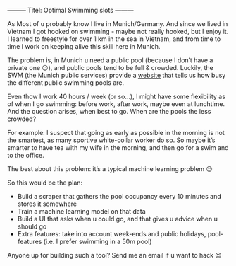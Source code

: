 ———
Titel: Optimal Swimming slots
———

As Most of u probably know I live in Munich/Germany. And since we lived in Vietnam I got hooked on swimming - maybe not really hooked, but I enjoy it. I learned to freestyle for over 1 km in the sea in Vietnam, and from time to time I work on keeping alive this skill here in Munich. 

The problem is, in Munich u need a public pool (because I don’t have a private one 😉), and public pools tend to be full & crowded. Luckily, the SWM (the Munich public services) provide a [website](https://www.swm.de/baeder/auslastung) that tells us how busy the different public swimming pools are. 

Even thow I work 40 hours / week (or so…), I might have some flexibility as of when I go swimming: before work, after work, maybe even at lunchtime. And the question arises, when best to go. When are the pools the less crowded? 

For example: I suspect that going as early as possible in the morning is not the smartest, as many sportive white-collar worker do so. So maybe it’s smarter to have tea with my wife in the morning, and then go for a swim and to the office. 

The best about this problem: it’s a typical machine learning problem 😉

So this would be the plan:

* Build a scraper that gathers the pool occupancy every 10 minutes and stores it somewhere
* Train a machine learning model on that data
* Build a UI that asks when u could go, and that gives u advice when u should go 
* Extra features: take into account week-ends and public holidays, pool-features (i.e. I prefer swimming in a 50m pool)

Anyone up for building such a tool? Send me an email if u want to hack 😉 